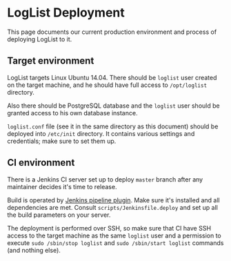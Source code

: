 LogList Deployment
==================

This page documents our current production environment and process of deploying
LogList to it.

Target environment
------------------

LogList targets Linux Ubuntu 14.04. There should be `loglist` user created on
the target machine, and he should have full access to `/opt/loglist` directory.

Also there should be PostgreSQL database and the `loglist` user should be
granted access to his own database instance.

`loglist.conf` file (see it in the same directory as this document) should be
deployed into `/etc/init` directory. It contains various settings and
credentials; make sure to set them up.

CI environment
--------------

There is a Jenkins CI server set up to deploy `master` branch after any
maintainer decides it's time to release.

Build is operated by [Jenkins pipeline plugin][jenkins-pipeline-plugin]. Make
sure it's installed and all dependencies are met. Consult
`scripts/Jenkinsfile.deploy` and set up all the build parameters on your server.

The deployment is performed over SSH, so make sure that CI have SSH access to
the target machine as the same `loglist` user and a permission to execute
`sudo /sbin/stop loglist` and `sudo /sbin/start loglist` commands (and nothing
else).

[jenkins-pipeline-plugin]: https://wiki.jenkins-ci.org/display/JENKINS/Pipeline+Plugin
